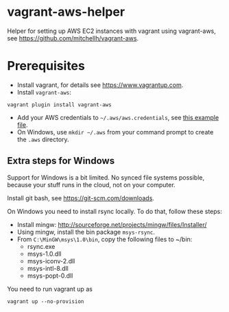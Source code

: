 # vagrant-aws-helper
Helper for setting up AWS EC2 instances with vagrant using vagrant-aws, see https://github.com/mitchellh/vagrant-aws.

# Prerequisites

* Install vagrant, for details see https://www.vagrantup.com.
* Install `vagrant-aws`: 

```shell
vagrant plugin install vagrant-aws
```
* Add your AWS credentials to `~/.aws/aws.credentials`, see [this example file](../master/examples/aws.credentials).
 * On Windows, use `mkdir ~/.aws` from your command prompt to create the `.aws` directory.


## Extra steps for Windows
Support for Windows is a bit limited. No synced file systems possible, because your stuff runs in the cloud, not on your computer.

Install git bash, see https://git-scm.com/downloads.

On Windows you need to install rsync locally. To do that, follow these steps:

* Install mingw: http://sourceforge.net/projects/mingw/files/Installer/
* Using mingw, install the bin package `msys-rsync`.
* From `C:\MinGW\msys\1.0\bin`, copy the following files to ~/bin:
  * rsync.exe
  * msys-1.0.dll
  * msys-iconv-2.dll
  * msys-intl-8.dll
  * msys-popt-0.dll

You need to run vagrant up as

```shell
vagrant up --no-provision
```
